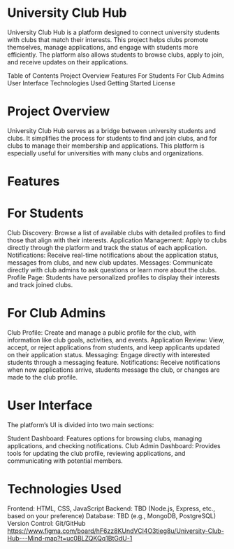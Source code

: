 # University Club Hub
University Club Hub is a platform designed to connect university students with clubs that match their interests. This project helps clubs promote themselves, manage applications, and engage with students more efficiently. The platform also allows students to browse clubs, apply to join, and receive updates on their applications.

Table of Contents
Project Overview
Features
For Students
For Club Admins
User Interface
Technologies Used
Getting Started
License
# Project Overview
University Club Hub serves as a bridge between university students and clubs. It simplifies the process for students to find and join clubs, and for clubs to manage their membership and applications. This platform is especially useful for universities with many clubs and organizations.

# Features
# For Students
Club Discovery: Browse a list of available clubs with detailed profiles to find those that align with their interests.
Application Management: Apply to clubs directly through the platform and track the status of each application.
Notifications: Receive real-time notifications about the application status, messages from clubs, and new club updates.
Messages: Communicate directly with club admins to ask questions or learn more about the clubs.
Profile Page: Students have personalized profiles to display their interests and track joined clubs.

# For Club Admins
Club Profile: Create and manage a public profile for the club, with information like club goals, activities, and events.
Application Review: View, accept, or reject applications from students, and keep applicants updated on their application status.
Messaging: Engage directly with interested students through a messaging feature.
Notifications: Receive notifications when new applications arrive, students message the club, or changes are made to the club profile.

# User Interface
The platform’s UI is divided into two main sections:

Student Dashboard: Features options for browsing clubs, managing applications, and checking notifications.
Club Admin Dashboard: Provides tools for updating the club profile, reviewing applications, and communicating with potential members.

# Technologies Used
Frontend: HTML, CSS, JavaScript
Backend: TBD (Node.js, Express, etc., based on your preference)
Database: TBD (e.g., MongoDB, PostgreSQL)
Version Control: Git/GitHub
https://www.figma.com/board/hF6zz8KUndVCl4O3tieg8u/University-Club-Hub---Mind-map?t=uc0BLZQKQq1BtGdU-1
